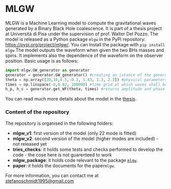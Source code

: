 # MLGW
MLGW is a Machine Learning model to compute the gravitational waves generated by a Binary Black Hole coalescence. It is part of a thesis project at Università di Pisa under the supervision of prof. Walter Del Pozzo.
The model is released as a Python package ``mlgw`` in the PyPI repository: <https://pypi.org/project/mlgw/>.
You can install the package with
``pip install mlgw``
The model outputs the waveform when given the two BHs masses and spins. It implements also the dependence of the waveform on the observer position. Basic usage is as follows:
```Python
import mlgw.GW_generator as generator
generator = generator.GW_generator() #creating an istance of the generator
theta = np.array([20,10,0.5,-0.3, 1.43, 1.3, 2.3]) #physical parameters [m1,m2,s1,s2, d_L, iota, phi]
times = np.linspace(-8,0.02, 100000) #time grid at which waves shall be evaluated
h_p, h_c = generator.get_WF(theta, times) #returns amplitude and phase of the wave
```
You can read much more details about the model in the [thesis](https://raw.githubusercontent.com/stefanoschmidt1995/MLGW/master/MLGW_package/docs/thesis.pdf "Thesis").
### Content of the repository
The repository is organised in the following folders:
- **mlgw_v1**: first version of the model (only 22 mode is fitted)
- **mlgw_v2**: second version of the model (higher modes are included) - not released yet
- **tries_checks**: it holds some tests and checks performed to develop the code - the cose here is not guarenteed to work
- **mlgw_package**: it holds code relevant to the package [``mlgw``](https://pypi.org/project/mlgw/ "mlgw package at PyPI").
- **paper**: it holds the documents for the paper``mlgw``.

For more information, you can contact me at [stefanoschmidt1995@gmail.com](mailto:stefanoschmidt1995@gmail.com)

